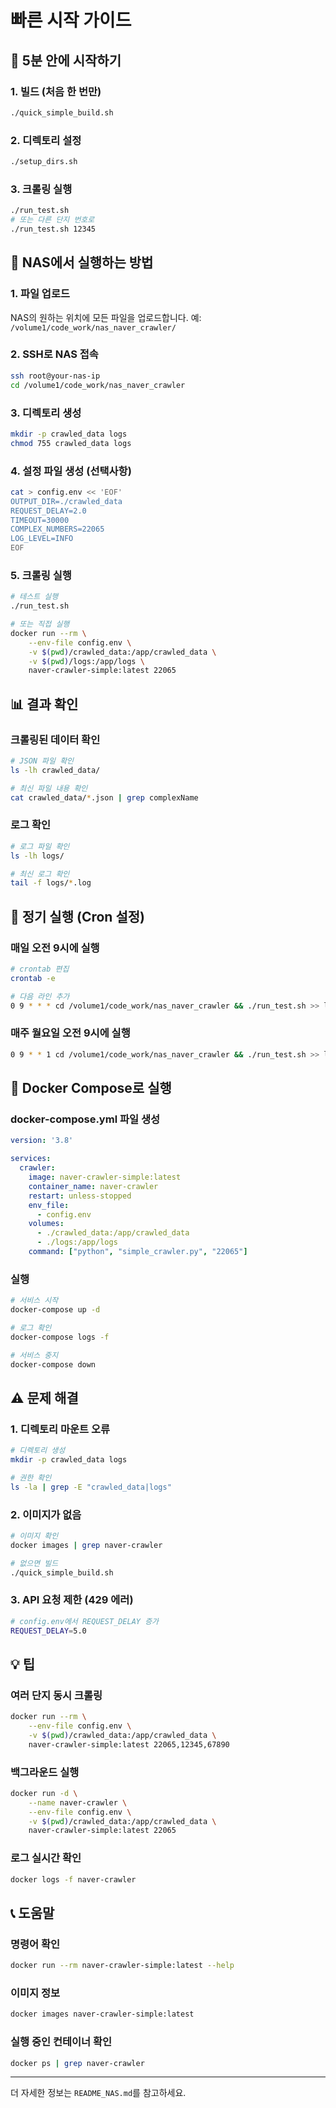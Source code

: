# 빠른 시작 가이드

## 🚀 5분 안에 시작하기

### 1. 빌드 (처음 한 번만)
```bash
./quick_simple_build.sh
```

### 2. 디렉토리 설정
```bash
./setup_dirs.sh
```

### 3. 크롤링 실행
```bash
./run_test.sh
# 또는 다른 단지 번호로
./run_test.sh 12345
```

## 📝 NAS에서 실행하는 방법

### 1. 파일 업로드
NAS의 원하는 위치에 모든 파일을 업로드합니다.
예: `/volume1/code_work/nas_naver_crawler/`

### 2. SSH로 NAS 접속
```bash
ssh root@your-nas-ip
cd /volume1/code_work/nas_naver_crawler
```

### 3. 디렉토리 생성
```bash
mkdir -p crawled_data logs
chmod 755 crawled_data logs
```

### 4. 설정 파일 생성 (선택사항)
```bash
cat > config.env << 'EOF'
OUTPUT_DIR=./crawled_data
REQUEST_DELAY=2.0
TIMEOUT=30000
COMPLEX_NUMBERS=22065
LOG_LEVEL=INFO
EOF
```

### 5. 크롤링 실행
```bash
# 테스트 실행
./run_test.sh

# 또는 직접 실행
docker run --rm \
    --env-file config.env \
    -v $(pwd)/crawled_data:/app/crawled_data \
    -v $(pwd)/logs:/app/logs \
    naver-crawler-simple:latest 22065
```

## 📊 결과 확인

### 크롤링된 데이터 확인
```bash
# JSON 파일 확인
ls -lh crawled_data/

# 최신 파일 내용 확인
cat crawled_data/*.json | grep complexName
```

### 로그 확인
```bash
# 로그 파일 확인
ls -lh logs/

# 최신 로그 확인
tail -f logs/*.log
```

## 🔄 정기 실행 (Cron 설정)

### 매일 오전 9시에 실행
```bash
# crontab 편집
crontab -e

# 다음 라인 추가
0 9 * * * cd /volume1/code_work/nas_naver_crawler && ./run_test.sh >> logs/cron.log 2>&1
```

### 매주 월요일 오전 9시에 실행
```bash
0 9 * * 1 cd /volume1/code_work/nas_naver_crawler && ./run_test.sh >> logs/cron.log 2>&1
```

## 🐳 Docker Compose로 실행

### docker-compose.yml 파일 생성
```yaml
version: '3.8'

services:
  crawler:
    image: naver-crawler-simple:latest
    container_name: naver-crawler
    restart: unless-stopped
    env_file:
      - config.env
    volumes:
      - ./crawled_data:/app/crawled_data
      - ./logs:/app/logs
    command: ["python", "simple_crawler.py", "22065"]
```

### 실행
```bash
# 서비스 시작
docker-compose up -d

# 로그 확인
docker-compose logs -f

# 서비스 중지
docker-compose down
```

## ⚠️ 문제 해결

### 1. 디렉토리 마운트 오류
```bash
# 디렉토리 생성
mkdir -p crawled_data logs

# 권한 확인
ls -la | grep -E "crawled_data|logs"
```

### 2. 이미지가 없음
```bash
# 이미지 확인
docker images | grep naver-crawler

# 없으면 빌드
./quick_simple_build.sh
```

### 3. API 요청 제한 (429 에러)
```bash
# config.env에서 REQUEST_DELAY 증가
REQUEST_DELAY=5.0
```

## 💡 팁

### 여러 단지 동시 크롤링
```bash
docker run --rm \
    --env-file config.env \
    -v $(pwd)/crawled_data:/app/crawled_data \
    naver-crawler-simple:latest 22065,12345,67890
```

### 백그라운드 실행
```bash
docker run -d \
    --name naver-crawler \
    --env-file config.env \
    -v $(pwd)/crawled_data:/app/crawled_data \
    naver-crawler-simple:latest 22065
```

### 로그 실시간 확인
```bash
docker logs -f naver-crawler
```

## 📞 도움말

### 명령어 확인
```bash
docker run --rm naver-crawler-simple:latest --help
```

### 이미지 정보
```bash
docker images naver-crawler-simple:latest
```

### 실행 중인 컨테이너 확인
```bash
docker ps | grep naver-crawler
```

---

더 자세한 정보는 `README_NAS.md`를 참고하세요.
